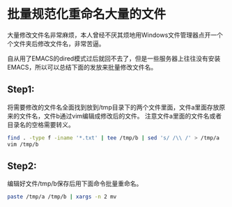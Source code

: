 # 批量规范化重命名大量的文件

大量修改文件名非常麻烦，本人曾经不厌其烦地用Windows文件管理器点开一个个文件夹后修改文件名，非常苦逼。

自从用了EMACS的dired模式过后就回不去了，但是一些服务器上往往没有安装EMACS，所以可以总结下面的发放来批量修改文件名。


## Step1:
将需要修改的文件名全面找到放到/tmp目录下的两个文件里面，文件a里面存放原来的文件名，文件b通过vim编辑成修改后的文件。
注意文件a里面的文件名或者目录名的空格需要转义。
```bash
find . -type f -iname '*.txt' | tee /tmp/b | sed 's/ /\\ /' > /tmp/a
vim /tmp/b
```

## Step2:
编辑好文件/tmp/b保存后用下面命令批量重命名。
```bash
paste /tmp/a /tmp/b | xargs -n 2 mv
```


